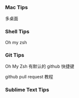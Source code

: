 ### Mac Tips
多桌面

### Shell Tips
Oh my zsh

### Git Tips
Oh My Zsh 有默认的 github 快捷键

github pull request 教程

### Sublime Text Tips
